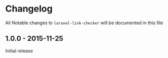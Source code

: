 # Changelog

All Notable changes to `laravel-link-checker` will be documented in this file

## 1.0.0 - 2015-11-25

Initial release
